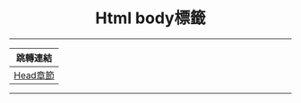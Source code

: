 <div align="center">
    <h1>Html body標籤</h1>
</div>
<hr>

|**跳轉連結**|
|:--:|
|[Head章節](Html_Head.md)|

<hr>